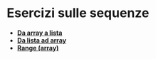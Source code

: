 # Esercizi sulle sequenze

- **[Da array a lista](array-lista.md)**
- **[Da lista ad array](lista-array.md)**
- **[Range (array)](range-array.md)**

